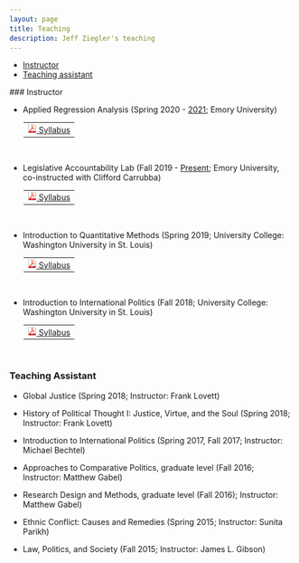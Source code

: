 ```yaml
---
layout: page
title: Teaching
description: Jeff Ziegler's teaching
---
```


<div class="navbar">
    <div class="navbar-inner">
        <ul class="nav">
            <li><a href="#instructor">Instructor</a></li>
            <li><a href="#TA">Teaching assistant</a></li>
        </ul>
    </div>
</div>
### <a name="instructor"></a>Instructor

- Applied Regression Analysis (Spring 2020 - <a href="https://jeffreyziegler.github.io/pages/QTM200teachingMaterials/" target="_blank">2021</a>; Emory University)

<table style="margin-left: 25px">
  <tr><td><a href="https://www.dropbox.com/s/9p8rkulgt4dxjq7/SyllabusQTM200Spring2021_public.pdf?dl=0" target="_blank"> <img src="icons16/pdf-icon.png" alt="hi" class="inline"/> Syllabus </a></td></tr>
</table><br style="line-height: 5px" />

- Legislative Accountability Lab (Fall 2019 - <a href="https://jeffreyziegler.github.io/pages/CompLegteachingMaterials/" target="_blank"> Present</a>; Emory University, co-instructed with Clifford Carrubba)

<table style="margin-left: 25px">
  <tr><td><a href="https://emory.box.com/s/9q1wx705oeebb5tm1pgiu3skj21oc8kp" target="_blank"> <img src="icons16/pdf-icon.png" alt="hi" class="inline"/> Syllabus </a></td></tr>
</table><br style="line-height: 5px" />

- Introduction to Quantitative Methods (Spring 2019; University College: Washington University in St. Louis)

<table style="margin-left: 25px">
  <tr><td><a href="https://www.dropbox.com/s/5e62lkb6ctsisii/JZ_Syllabus_QPM_Spring2019.pdf?dl=0" target="_blank"> <img src="icons16/pdf-icon.png" alt="hi" class="inline"/> Syllabus </a></td></tr>
</table><br style="line-height: 5px" />

- Introduction to International Politics (Fall 2018; University College: Washington University in St. Louis)

<table style="margin-left: 25px">
  <tr><td><a href="https://www.dropbox.com/s/k8ccp15fsb9wsar/Syllabus%20Intro%20IR%20Fall%202018.pdf?dl=0" target="_blank"> <img src="icons16/pdf-icon.png" alt="hi" class="inline"/> Syllabus </a></td></tr>
</table><br style="line-height: 5px" />

### <a name="TA"></a>Teaching Assistant

- Global Justice (Spring 2018; Instructor: Frank Lovett)

- History of Political Thought I: Justice, Virtue, and the Soul (Spring 2018; Instructor: Frank Lovett)

- Introduction to International Politics (Spring 2017, Fall 2017; Instructor: Michael Bechtel)

- Approaches to Comparative Politics, graduate level (Fall 2016; Instructor: Matthew Gabel)

- Research Design and Methods, graduate level (Fall 2016); Instructor: Matthew Gabel)

- Ethnic Conflict: Causes and Remedies (Spring 2015; Instructor: Sunita Parikh)

- Law, Politics, and Society (Fall 2015; Instructor: James L. Gibson)

<link href="https://assets.calendly.com/assets/external/widget.css" rel="stylesheet">
<script src="https://assets.calendly.com/assets/external/widget.js" type="text/javascript"></script>
<script type="text/javascript">Calendly.initBadgeWidget({ url: 'https://calendly.com/jeffreymziegler/individual_meeting', text: 'Schedule time with me', color: '#00a2ff', textColor: '#ffffff', branding: true });</script>
